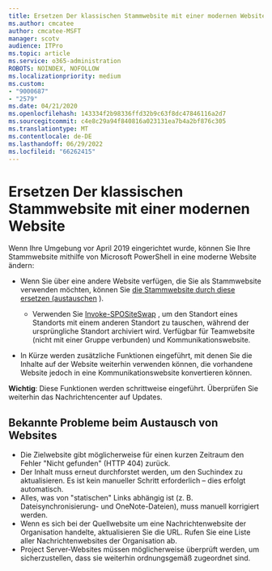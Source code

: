 ```yaml
---
title: Ersetzen Der klassischen Stammwebsite mit einer modernen Website
ms.author: cmcatee
author: cmcatee-MSFT
manager: scotv
audience: ITPro
ms.topic: article
ms.service: o365-administration
ROBOTS: NOINDEX, NOFOLLOW
ms.localizationpriority: medium
ms.custom:
- "9000687"
- "2579"
ms.date: 04/21/2020
ms.openlocfilehash: 143334f2b98336ffd32b9c63f8dc47846116a2d7
ms.sourcegitcommit: c4e8c29a94f840816a023131ea7b4a2bf876c305
ms.translationtype: MT
ms.contentlocale: de-DE
ms.lasthandoff: 06/29/2022
ms.locfileid: "66262415"
---
```

# <a name="swap-your-classic-root-site-with-a-modern-site"></a>Ersetzen Der klassischen Stammwebsite mit einer modernen Website

Wenn Ihre Umgebung vor April 2019 eingerichtet wurde, können Sie Ihre Stammwebsite mithilfe von Microsoft PowerShell in eine moderne Website ändern:

- Wenn Sie über eine andere Website verfügen, die Sie als Stammwebsite verwenden möchten, können Sie [die Stammwebsite durch diese ersetzen (austauschen](https://docs.microsoft.com/sharepoint/modern-root-site) ).

  - Verwenden Sie [Invoke-SPOSiteSwap](https://docs.microsoft.com/powershell/module/sharepoint-online/invoke-spositeswap?view=sharepoint-ps&preserve-view=true) , um den Standort eines Standorts mit einem anderen Standort zu tauschen, während der ursprüngliche Standort archiviert wird. Verfügbar für Teamwebsite (nicht mit einer Gruppe verbunden) und Kommunikationswebsite.

- In Kürze werden zusätzliche Funktionen eingeführt, mit denen Sie die Inhalte auf der Website weiterhin verwenden können, die vorhandene Website jedoch in eine Kommunikationswebsite konvertieren können.

**Wichtig**: Diese Funktionen werden schrittweise eingeführt. Überprüfen Sie weiterhin das Nachrichtencenter auf Updates.

## <a name="known-issues-with-swapping-sites"></a>Bekannte Probleme beim Austausch von Websites

- Die Zielwebsite gibt möglicherweise für einen kurzen Zeitraum den Fehler "Nicht gefunden" (HTTP 404) zurück.
- Der Inhalt muss erneut durchforstet werden, um den Suchindex zu aktualisieren. Es ist kein manueller Schritt erforderlich – dies erfolgt automatisch.
- Alles, was von "statischen" Links abhängig ist (z. B. Dateisynchronisierung- und OneNote-Dateien), muss manuell korrigiert werden.
- Wenn es sich bei der Quellwebsite um eine Nachrichtenwebsite der Organisation handelte, aktualisieren Sie die URL. Rufen Sie eine Liste aller Nachrichtenwebsites der Organisation ab.
- Project Server-Websites müssen möglicherweise überprüft werden, um sicherzustellen, dass sie weiterhin ordnungsgemäß zugeordnet sind.
